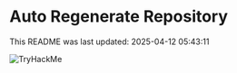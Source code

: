 # Auto Regenerate Repository

This README was last updated: 2025-04-12 05:43:11

 ![TryHackMe](https://tryhackme.com/badge/533634)